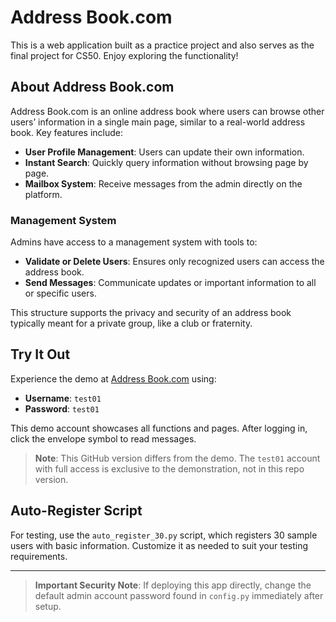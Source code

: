 # Address Book.com

This is a web application built as a practice project and also serves as the final project for CS50. Enjoy exploring the functionality!

## About Address Book.com

Address Book.com is an online address book where users can browse other users’ information in a single main page, similar to a real-world address book. Key features include:

- **User Profile Management**: Users can update their own information.
- **Instant Search**: Quickly query information without browsing page by page.
- **Mailbox System**: Receive messages from the admin directly on the platform.

### Management System

Admins have access to a management system with tools to:
- **Validate or Delete Users**: Ensures only recognized users can access the address book.
- **Send Messages**: Communicate updates or important information to all or specific users.

This structure supports the privacy and security of an address book typically meant for a private group, like a club or fraternity.

## Try It Out

Experience the demo at [Address Book.com](https://ha3269570.pythonanywhere.com/login) using:
- **Username**: `test01`
- **Password**: `test01`

This demo account showcases all functions and pages. After logging in, click the envelope symbol to read messages.

> **Note**: This GitHub version differs from the demo. The `test01` account with full access is exclusive to the demonstration, not in this repo version.

## Auto-Register Script

For testing, use the `auto_register_30.py` script, which registers 30 sample users with basic information. Customize it as needed to suit your testing requirements.

---

> **Important Security Note**: If deploying this app directly, change the default admin account password found in `config.py` immediately after setup.

